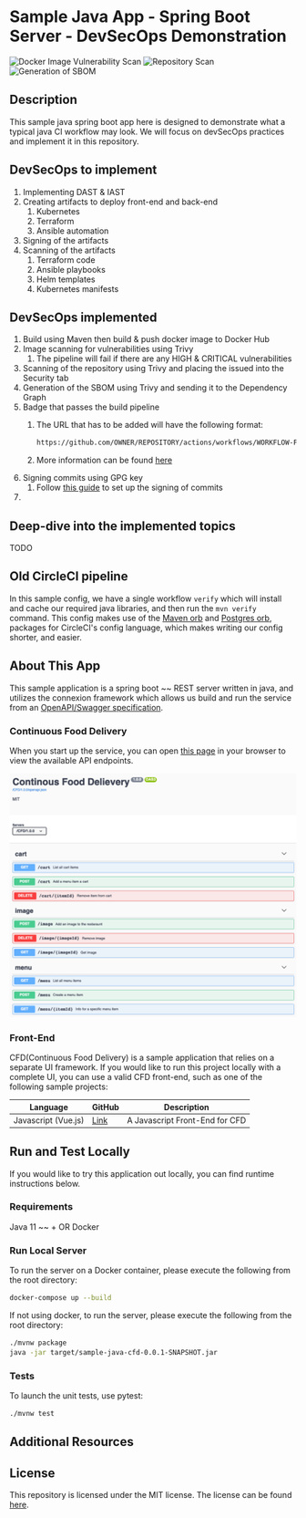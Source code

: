 # Sample Java App - Spring Boot Server - DevSecOps Demonstration

![Docker Image Vulnerability Scan](https://github.com/cristisulighetean/sample-java-app/actions/workflows/docker-image-scan.yaml/badge.svg) ![Repository Scan](https://github.com/cristisulighetean/sample-java-app/actions/workflows/repository-scan.yaml/badge.svg) ![Generation of SBOM](https://github.com/cristisulighetean/sample-java-app/actions/workflows/generating-sbom.yaml/badge.svg)

## Description

This sample java spring boot app here is designed to demonstrate what a typical java CI workflow may look. We will focus on devSecOps practices and implement it in this repository.

## DevSecOps to implement

1. Implementing DAST & IAST
2. Creating artifacts to deploy front-end and back-end
   1. Kubernetes
   2. Terraform
   3. Ansible automation
3. Signing of the artifacts
4. Scanning of the artifacts
   1. Terraform code
   2. Ansible playbooks
   3. Helm templates
   4. Kubernetes manifests

## DevSecOps implemented

1. Build using Maven then build & push docker image to Docker Hub
2. Image scanning for vulnerabilities using Trivy
   1. The pipeline will fail if there are any HIGH & CRITICAL vulnerabilities
3. Scanning of the repository using Trivy and placing the issued into the Security tab
4. Generation of the SBOM using Trivy and sending it to the Dependency Graph
5. Badge that passes the build pipeline
   1. The URL that has to be added will have the following format:

        ```sh
        https://github.com/OWNER/REPOSITORY/actions/workflows/WORKFLOW-FILE/badge.svg
        ```

   2. More information can be found [here](https://docs.github.com/en/actions/monitoring-and-troubleshooting-workflows/adding-a-workflow-status-badge)
6. Signing commits using GPG key
   1. Follow [this guide](https://gist.github.com/troyfontaine/18c9146295168ee9ca2b30c00bd1b41e) to set up the signing of commits
7. 

## Deep-dive into the implemented topics

TODO

## Old CircleCI pipeline

In this sample config, we have a single workflow `verify` which will install and cache our required java libraries, and then run the `mvn verify` command. This config makes use of the [Maven orb](https://circleci.com/developer/orbs/orb/circleci/maven) and [Postgres orb](https://circleci.com/developer/orbs/orb/circleci/postgres), packages for CircleCI's config language, which makes writing our config shorter, and easier.

## About This App

This sample application is a spring boot ~~ REST server written in java, and utilizes the connexion framework which allows us build and run the service from an [OpenAPI/Swagger specification](https://swagger.io/specification/).

### Continuous Food Delivery

When you start up the service, you can open [this page](http://localhost:8080/swagger-ui/index.html) in your browser to view the available API endpoints.

![Swagger UI Screenshot](https://raw.githubusercontent.com/CircleCI-Public/sample-python-cfd/main/.github/img/preview.png)

### Front-End

CFD(Continuous Food Delivery) is a sample application that relies on a separate UI framework. If you would like to run this project locally with a complete UI, you can use a valid CFD front-end, such as one of the following sample projects:

| Language |  GitHub | Description |
|---|---|---|
|  Javascript (Vue.js) | [Link](https://github.com/CircleCI-Public/sample-javascript-cfd)  | A Javascript Front-End for CFD |

## Run and Test Locally

If you would like to try this application out locally, you can find runtime instructions below.

### Requirements

Java 11 ~~ + OR Docker

### Run Local Server

To run the server on a Docker container, please execute the following from the root directory:

```bash
docker-compose up --build
```

If not using docker, to run the server, please execute the following from the root directory:

```sh
./mvnw package
java -jar target/sample-java-cfd-0.0.1-SNAPSHOT.jar
```

### Tests

To launch the unit tests, use pytest:

```sh
./mvnw test
```

## Additional Resources

## License

This repository is licensed under the MIT license.
The license can be found [here](./LICENSE).